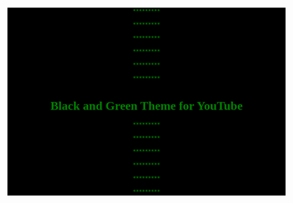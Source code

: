 <div align='center' style='background: black; margin-right: -5em; margin-left: -5em'>
<p style='color: green'>*********</p>
<p style='color: green'>*********</p>
<p style='color: green'>*********</p>
<p style='color: green'>*********</p>
<p style='color: green'>*********</p>
<p style='color: green'>*********</p>
<h1 style='color: green; font-family: cursive'>Black and Green Theme for YouTube</h1>
<p style='color: green'>*********</p>
<p style='color: green'>*********</p>
<p style='color: green'>*********</p>
<p style='color: green'>*********</p>
<p style='color: green'>*********</p>
<p style='color: green'>*********</p>
</div>
